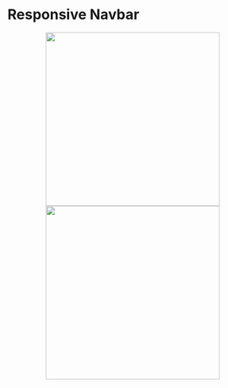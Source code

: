 # Responsive Navbar
<p align="center">
  <img src="./img/01.png" width="350">
  <img src="./img/02.png" width="350">
</p>
